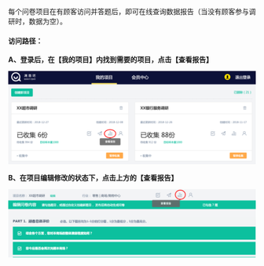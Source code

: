 每个问卷项目在有顾客访问并答题后，即可在线查询数据报告（当没有顾客参与调研时，数据为空）。

#### **访问路径：**

**A、登录后，在【我的项目】内找到需要的项目，点击【查看报告】**

![](/assets/24252.png)

**B、在项目编辑修改的状态下，点击上方的【查看报告】**

![](/assets/3434.png)


